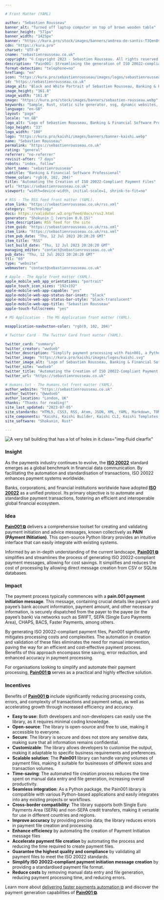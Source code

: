 ```yaml
---

# Front Matter (YAML)

author: "Sebastien Rousseau"
banner_alt: "Turned off laptop computer on top of brown wooden table"
banner_height: "571px"
banner_width: "1425px"
banner: "https://kura.pro/stock/images/banners/andrea-de-santis-T3Qen8vVgRc.webp"
cdn: "https://kura.pro"
charset: "UTF-8"
cname: "sebastienrousseau.co.uk"
copyright: "© Copyright 2023 - Sebastien Rousseau. All rights reserved."
description: "Pain001: Streamlining the generation of ISO 20022-compliant payment files – a crucial component in the global standard for financial information exchange."
format-detection: "telephone=no"
hreflang: "en"
icon: "https://kura.pro/sebastienrousseau/images/logos/sebastienrousseau.svg"
id: "https://sebastienrousseau.co.uk"
image_alt: "Black and White Portrait of Sebastien Rousseau, Banking & Financial Software Professional"
image_height: "161.8"
image_width: "161.8"
image: "https://kura.pro/stock/images/banners/sebastien-rousseau.webp"
keywords: "Sample, Rust, static site generator, ssg, dynamic websites, HTML themes, templates, Markdown, YAML, JSON, TOML"
language: "en-GB"
layout: "page"
locale: "en_GB"
logo_alt: "Logo of Sebastien Rousseau, Banking & Financial Software Professional"
logo_height: "33"
logo_width: "100"
logo: "https://kura.pro/kaishi/images/banners/banner-kaishi.webp"
name: "Sebastien Rousseau"
permalink: "https://sebastienrousseau.co.uk"
rating: "general"
referrer: "no-referrer"
revisit-after: "7 days"
robots: "index, follow"
short_name: "sebastienrousseau"
subtitle: "Banking & Financial Software Professional"
theme_color: "rgb(0, 102, 204)"
title: "Automating the Creation of ISO 20022-Compliant Payment Files"
url: "https://sebastienrousseau.co.uk"
viewport: "width=device-width, initial-scale=1, shrink-to-fit=no"

# RSS - The RSS feed front matter (YAML).
atom_link: "https://sebastienrousseau.co.uk/rss.xml"
category: "Technology"
docs: https://validator.w3.org/feed/docs/rss2.html
generator: "Shokunin 🦀 (version 0.0.15)"
item_description: RSS feed for the site
item_guid: "https://sebastienrousseau.co.uk/rss.xml"
item_link: "https://sebastienrousseau.co.uk/rss.xml"
item_pub_date: "Thu, 12 Jul 2023 20:20:20 GMT"
item_title: "RSS"
last_build_date: "Thu, 12 Jul 2023 20:20:20 GMT"
managing_editor: "contact@sebastienrousseau.co.uk"
pub_date: "Thu, 12 Jul 2023 20:20:20 GMT"
ttl: "60"
type: "website"
webmaster: "contact@sebastienrousseau.co.uk"

# Apple - The Apple front matter (YAML).
apple_mobile_web_app_orientations: "portrait"
apple_touch_icon_sizes: "192x192"
apple-mobile-web-app-capable: "yes"
apple-mobile-web-app-status-bar-inset: "black"
apple-mobile-web-app-status-bar-style: "black-translucent"
apple-mobile-web-app-title: "Sebastien Rousseau"
apple-touch-fullscreen: "yes"

# MS Application - The MS Application front matter (YAML).

msapplication-navbutton-color: "rgb(0, 102, 204)"

# Twitter Card - The Twitter Card front matter (YAML).

twitter_card: "summary"
twitter_creator: "wwdseb"
twitter_description: "Simplify payment processing with Pain001, a Python library automating ISO 20022-compliant file creation"
twitter_image: "https://kura.pro/kaishi/images/logos/kaishi.svg"
twitter_image_alt: "Logo of Sebastien Rousseau, Banking & Financial Software Professional"
twitter_site: "wwdseb"
twitter_title: "Automating the Creation of ISO 20022-Compliant Payment Files"
twitter_url: "https://sebastienrousseau.co.uk"

# Humans.txt - The Humans.txt front matter (YAML).
author_website: "https://sebastienrousseau.co.uk"
author_twitter: "@wwdseb"
author_location: "London, UK"
thanks: "Thanks for reading!"
site_last_updated: "2023-07-05"
site_standards: "HTML5, CSS3, RSS, Atom, JSON, XML, YAML, Markdown, TOML"
site_components: "Kaishi, Kaishi Builder, Kaishi CLI, Kaishi Templates, Kaishi Themes"
site_software: "Shokunin, Rust"

---
```


![A very tall building that has a lot of holes in it](https://kura.pro/stock/images/banners/andrea-de-santis-T3Qen8vVgRc.webp).class=\"img-fluid clearfix\"

### Insight

As the payments industry continues to evolve, the [**ISO 20022**][01] standard
emerges as a global benchmark in financial data communication. By facilitating
the automation and standardisation of transactions, ISO 20022 enhances payment
systems worldwide.

Banks, corporations, and financial institutions worldwide have adopted 
[**ISO 20022**][01] as a unified protocol. Its primary objective is to automate
and standardise payment transactions, fostering an efficient and interoperable
global financial ecosystem.

### Idea

[**Pain001 ⧉**][00] delivers a comprehensive toolset for creating and validating
payment initiation and advice messages, known collectively as
**PAIN (PAyment INitiation)**. This open-source Python library provides an
intuitive interface that can easily integrate with existing systems.

Informed by an in-depth understanding of the current landscape,
[**Pain001 ⧉**][00] simplifies and streamlines the process of generating
ISO 20022-compliant payment messages, allowing for cost savings. It simplifies
and reduces the cost of processing by allowing direct message creation from CSV
or SQLite databases.

### Impact

The payment process typically commences with a
**pain.001 payment initiation message**. This message, containing crucial
details like payer’s and payee’s bank account information, payment amount, and
other necessary information, is securely dispatched from the payer to the payee
(or the payee’s bank) via networks such as SWIFT,
SEPA (Single Euro Payments Area), CHAPS, BACS, Faster Payments, among others.

By generating ISO 20022-compliant payment files, Pain001 significantly mitigates
processing costs and complexities. The automation in creation and validation of
these files eliminates the need for manual intervention, paving the way for an
efficient and cost-effective payment process. Benefits of this approach
encompass time saving, error reduction, and enhanced accuracy in payment
processing.

For organisations looking to simplify and automate their payment processing,
[**Pain001 ⧉**][00] serves as a practical and highly effective solution.

### Incentives

Benefits of [**Pain001 ⧉**][00] include significantly reducing processing costs,
errors, and complexity of transactions and payment setup, as well as
accelerating growth through increased efficiency and accuracy.

- **Easy to use:** Both developers and non-developers can easily use the
  library, as it requires minimal coding knowledge.
- **Open-source**: The library is open-source and free to use, making it
  accessible to everyone.
- **Secure**: The library is secure and does not store any sensitive data,
  making sure that all information remains confidential.
- **Customizable**: The library allows developers to customise the output,
  making it adaptable to specific business requirements and preferences.
- **Scalable solution**: The **Pain001** library can handle varying volumes of
  payment files, making it suitable for businesses of different sizes and
  transaction volumes.
- **Time-saving**: The automated file creation process reduces the time spent
  on manual data entry and file generation, increasing overall productivity.
- **Seamless integration**: As a Python package, the Pain001 library is
  compatible with various Python-based applications and easily integrates into
  any existing projects or workflows.
- **Cross-border compatibility**: The library supports both Single Euro
  Payments Area (SEPA) and non-SEPA credit transfers, making it versatile for
  use in different countries and regions.
- **Improve accuracy** by providing precise data; the library reduces errors in
  payment file creation and processing.
- **Enhance efficiency** by automating the creation of Payment Initiation
  message files
- **Accelerate payment file creation** by automating the process and reducing
  the time required to create payment files.
- **Guarantee the highest quality and compliance** by validating all payment
  files to meet the ISO 20022 standards.
- **Simplify ISO 20022-compliant payment initiation message creation** by
  providing a standardised payment file format.
- **Reduce costs** by removing manual data entry and file generation, reducing
  payment processing time, and reducing errors.

Learn more about [delivering faster payments automation ⧉][02] and discover the
payment generation capabilities of [**Pain001 ⧉**][00].


[00]: https://pain001.com/
[01]: https://www.iso20022.org/
[02]: https://pain001.com/2021/07/12/delivering-faster-payments-automation.html

